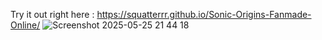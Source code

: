 Try it out right here : https://squatterrr.github.io/Sonic-Origins-Fanmade-Online/
![Screenshot 2025-05-25 21 44 18](https://github.com/user-attachments/assets/24116670-88e9-4f24-ac7a-01641f415a17)
